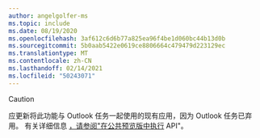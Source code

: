 ```yaml
---
author: angelgolfer-ms
ms.topic: include
ms.date: 08/19/2020
ms.openlocfilehash: 3af612c6d6b77a825ea96f4be1d060bc44b13d0b
ms.sourcegitcommit: 5b0aab5422e0619ce8806664c479479d223129ec
ms.translationtype: MT
ms.contentlocale: zh-CN
ms.lasthandoff: 02/14/2021
ms.locfileid: "50243071"
---
```

<!-- markdownlint-disable MD041-->

> [!CAUTION]
> 应更新将此功能与 Outlook 任务一起使用的现有应用，因为 Outlook 任务已弃用。 有关详细信息 [，请参阅"在公共预览版中执行](https://developer.microsoft.com/graph/blogs/the-new-improved-microsoft-graph-to-do-apis-are-now-in-public-preview/) API"。
